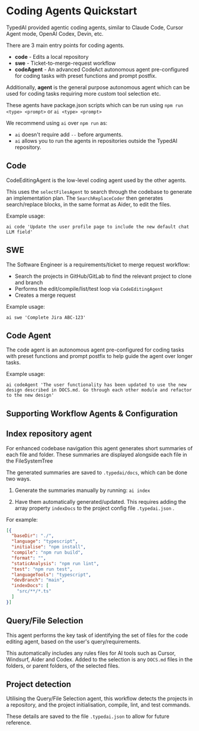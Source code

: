 # Coding Agents Quickstart

TypedAI provided agentic coding agents, similar to Claude Code, Cursor Agent mode, OpenAI Codex, Devin, etc.

There are 3 main entry points for coding agents.

- **code** - Edits a local repository
- **swe** - Ticket-to-merge-request workflow
- **codeAgent** - An advanced CodeAct autonomous agent pre-configured for coding tasks with preset functions and prompt postfix.

Additionally, **agent** is the general purpose autonomous agent which can be used for coding tasks requiring more custom tool selection etc.

These agents have package.json scripts which can be run using `npm run <type> <prompt>` or `ai <type> <prompt>`

We recommend using `ai` over `npm run` as:

- `ai` doesn't require add `--` before arguments.
- `ai` allows you to run the agents in repositories outside the TypedAI repository.



## Code

CodeEditingAgent is the low-level coding agent used by the other agents.

This uses the `selectFilesAgent` to search through the codebase to generate an implementation plan.
The `SearchReplaceCoder` then generates search/replace blocks, in the same format as Aider, to edit the files.

Example usage:

`ai code 'Update the user profile page to include the new default chat LLM field'`

## SWE

The Software Engineer is a requirements/ticket to merge request workflow:

- Search the projects in GitHub/GitLab to find the relevant project to clone and branch
- Performs the edit/compile/list/test loop via `CodeEditingAgent`
- Creates a merge request

Example usage:

`ai swe 'Complete Jira ABC-123'`

## Code Agent

The code agent is an autonomous agent pre-configured for coding tasks with preset functions and prompt postfix to help guide the agent over longer tasks.

Example usage:

`ai codeAgent 'The user functionality has been updated to use the new design described in DOCS.md. Go through each other module and refactor to the new design'`

## Supporting Workflow Agents & Configuration

## Index repository agent

For enhanced codebase navigation this agent generates short summaries of each file and folder. These summaries are displayed alongside each file in the FileSystemTree

The generated summaries are saved to `.typedai/docs`, which can be done two ways.

1. Generate the summaries manually by running:
`ai index`

2. Have them automatically generated/updated. This requires adding the array property `indexDocs` to the project config file `.typedai.json` . 

For example:

```json
[{
  "baseDir": "./",
  "language": "typescript",
  "initialise": "npm install",
  "compile": "npm run build",
  "format": "",
  "staticAnalysis": "npm run lint",
  "test": "npm run test",
  "languageTools": "typescript",
  "devBranch": "main",
  "indexDocs": [
    "src/**/*.ts"
  ]
}]
```

## Query/File Selection

This agent performs the key task of identifying the set of files for the code editing agent, based on the user's query/requirements.

This automatically includes any rules files for AI tools such as Cursor, Windsurf, Aider and Codex. Added to the selection is any `DOCS.md` files
in the folders, or parent folders, of the selected files.

## Project detection

Utilising the Query/File Selection agent, this workflow detects the projects in a repository, and the project initialisation, compile, lint, and test commands.

These details are saved to the file `.typedai.json` to allow for future reference.




